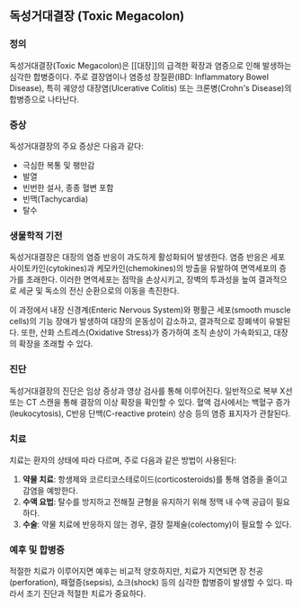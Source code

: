 

## 독성거대결장 (Toxic Megacolon)

### 정의
독성거대결장(Toxic Megacolon)은 [[대장]]의 급격한 확장과 염증으로 인해 발생하는 심각한 합병증이다. 주로 결장염이나 염증성 장질환(IBD: Inflammatory Bowel Disease), 특히 궤양성 대장염(Ulcerative Colitis) 또는 크론병(Crohn's Disease)의 합병증으로 나타난다.

### 증상
독성거대결장의 주요 증상은 다음과 같다:
- 극심한 복통 및 팽만감
- 발열
- 빈번한 설사, 종종 혈변 포함
- 빈맥(Tachycardia)
- 탈수

### 생물학적 기전
독성거대결장은 대장의 염증 반응이 과도하게 활성화되어 발생한다. 염증 반응은 세포 사이토카인(cytokines)과 케모카인(chemokines)의 방출을 유발하여 면역세포의 증가를 초래한다. 이러한 면역세포는 점막을 손상시키고, 장벽의 투과성을 높여 결과적으로 세균 및 독소의 전신 순환으로의 이동을 촉진한다.

이 과정에서 내장 신경계(Enteric Nervous System)와 평활근 세포(smooth muscle cells)의 기능 장애가 발생하여 대장의 운동성이 감소하고, 결과적으로 장폐색이 유발된다. 또한, 산화 스트레스(Oxidative Stress)가 증가하여 조직 손상이 가속화되고, 대장의 확장을 초래할 수 있다.

### 진단
독성거대결장의 진단은 임상 증상과 영상 검사를 통해 이루어진다. 일반적으로 복부 X선 또는 CT 스캔을 통해 결장의 이상 확장을 확인할 수 있다. 혈액 검사에서는 백혈구 증가(leukocytosis), C반응 단백(C-reactive protein) 상승 등의 염증 표지자가 관찰된다.

### 치료
치료는 환자의 상태에 따라 다르며, 주로 다음과 같은 방법이 사용된다:
1. **약물 치료**: 항생제와 코르티코스테로이드(corticosteroids)를 통해 염증을 줄이고 감염을 예방한다.
2. **수액 요법**: 탈수를 방지하고 전해질 균형을 유지하기 위해 정맥 내 수액 공급이 필요하다.
3. **수술**: 약물 치료에 반응하지 않는 경우, 결장 절제술(colectomy)이 필요할 수 있다.

### 예후 및 합병증
적절한 치료가 이루어지면 예후는 비교적 양호하지만, 치료가 지연되면 장 천공(perforation), 패혈증(sepsis), 쇼크(shock) 등의 심각한 합병증이 발생할 수 있다. 따라서 조기 진단과 적절한 치료가 중요하다.